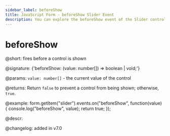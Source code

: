 ```yaml
---
sidebar_label: beforeShow
title: JavaScript Form - beforeShow Slider Event 
description: You can explore the beforeShow event of the Slider control of Form in the documentation of the DHTMLX JavaScript UI library. Browse developer guides and API reference, try out code examples and live demos, and download a free 30-day evaluation version of DHTMLX Suite 7.
---
```


# beforeShow

@short: fires before a control is shown

@signature: {'beforeShow: (value: number[]) => boolean | void;'}

@params:
`value: number[]` - the current value of the control

@returns:
Return `false` to prevent a control from being shown; otherwise, `true`.

@example:
form.getItem("slider").events.on("beforeShow", function(value) {
    console.log("beforeShow", value);
    return true;
});

@descr:

@changelog: added in v7.0
